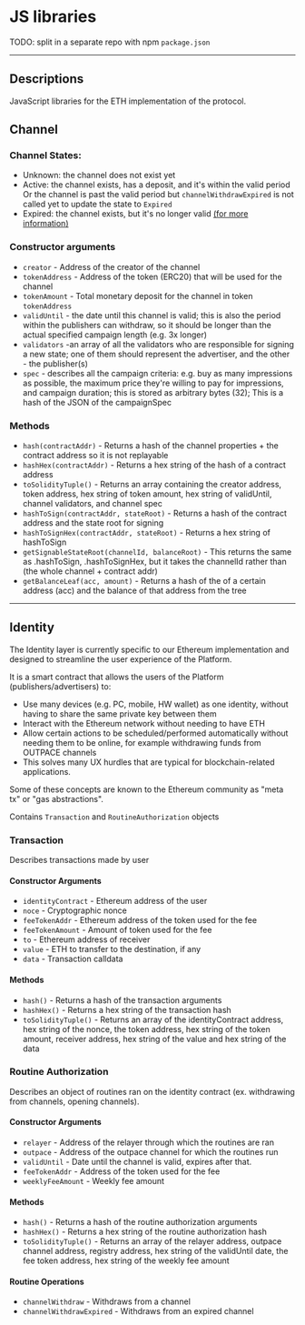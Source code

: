 # JS libraries

TODO: split in a separate repo with npm `package.json`

---

## Descriptions

JavaScript libraries for the ETH implementation of the protocol.

## Channel

### Channel States:

* Unknown: the channel does not exist yet
* Active: the channel exists, has a deposit, and it's within the valid period Or the channel is past the valid period but `channelWithdrawExpired` is not called yet to update the state to `Expired`
* Expired: the channel exists, but it's no longer valid
[(for more information)](https://github.com/AdExNetwork/adex-protocol#ocean-based-unidirectional-trust-less-payment-channel-outpace)

### Constructor arguments

* `creator` - Address of the creator of the channel
* `tokenAddress` - Address of the token (ERC20) that will be used for the channel
* `tokenAmount` - Total monetary deposit for the channel in token `tokenAddress`
* `validUntil` - the date until this channel is valid; this is also the period within the publishers can withdraw, so it should be longer than the actual specified campaign length (e.g. 3x longer)
* `validators` -an array of all the validators who are responsible for signing a new state; one of them should represent the advertiser, and the other - the publisher(s)
* `spec` - describes all the campaign criteria: e.g. buy as many impressions as possible, the maximum price they're willing to pay for impressions, and campaign duration; this is stored as arbitrary bytes (32); This is a hash of the JSON of the campaignSpec

### Methods

* `hash(contractAddr)` - Returns a hash of the channel properties + the contract address so it is not replayable
* `hashHex(contractAddr)` - Returns a hex string of the hash of a contract address
* `toSolidityTuple()` - Returns an array containing the creator address, token address, hex string of token amount, hex string of validUntil, channel validators, and channel spec
* `hashToSign(contractAddr, stateRoot)` - Returns a hash of the contract address and the state root for signing
* `hashToSignHex(contractAddr, stateRoot)` - Returns a hex string of hashToSign
* `getSignableStateRoot(channelId, balanceRoot)` - This returns the same as .hashToSign, .hashToSignHex, but it takes the channelId rather than (the whole channel + contract addr)
* `getBalanceLeaf(acc, amount)` - Returns a hash of the of a certain address (acc) and the balance of that address from the tree

---

## Identity

The Identity layer is currently specific to our Ethereum implementation and designed to streamline the user experience of the Platform.

It is a smart contract that allows the users of the Platform (publishers/advertisers) to:

* Use many devices (e.g. PC, mobile, HW wallet) as one identity, without having to share the same private key between them
* Interact with the Ethereum network without needing to have ETH
* Allow certain actions to be scheduled/performed automatically without needing them to be online, for example withdrawing funds from OUTPACE channels
* This solves many UX hurdles that are typical for blockchain-related applications.

Some of these concepts are known to the Ethereum community as "meta tx" or "gas abstractions".

Contains `Transaction` and `RoutineAuthorization` objects

### Transaction

Describes transactions made by user

#### Constructor Arguments

* `identityContract` - Ethereum address of the user
* `noce` - Cryptographic nonce
* `feeTokenAddr` - Ethereum address of the token used for the fee
* `feeTokenAmount` - Amount of token used for the fee
* `to` - Ethereum address of receiver
* `value` - ETH to transfer to the destination, if any
* `data` - Transaction calldata

#### Methods

* `hash()` - Returns a hash of the transaction arguments
* `hashHex()` - Returns a hex string of the transaction hash
* `toSolidityTuple()` - Returns an array of the identityContract address, hex string of the nonce, the token address, hex string of the token amount, receiver address, hex string of the value and hex string of the data

### Routine Authorization

Describes an object of routines ran on the identity contract (ex. withdrawing from channels, opening channels).

#### Constructor Arguments

* `relayer` - Address of the relayer through which the routines are ran
* `outpace` - Address of the outpace channel for which the routines run
* `validUntil` - Date until the channel is valid, expires after that.
* `feeTokenAddr` - Address of the token used for the fee
* `weeklyFeeAmount` - Weekly fee amount

#### Methods

* `hash()` - Returns a hash of the routine authorization arguments
* `hashHex()` - Returns a hex string of the routine authorization hash
* `toSolidityTuple()` - Returns an array of the relayer address, outpace channel address, registry address, hex string of the validUntil date, the fee token address, hex string of the weekly fee amount

#### Routine Operations

* `channelWithdraw` - Withdraws from a channel
* `channelWithdrawExpired` - Withdraws from an expired channel
